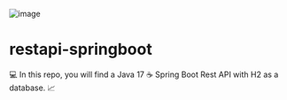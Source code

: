  ![image](https://github.com/rb555/restapi-springboot/assets/97059658/153943b3-db40-46cb-a1d3-d26d89d0d214)
# restapi-springboot

💻 In this repo, you will find a Java 17 ☕ Spring Boot Rest API with H2 as a database. 📈
